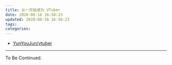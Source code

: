 ```yaml
---
title: 从一开始成为 VTuber
date: 2020-08-16 16:58:23
updated: 2020-08-16 16:58:23
tags:
categories:
---
```


<!-- more -->

- [YunYouJun/vtuber](https://github.com/YunYouJun/vtuber)

---

To Be Continued.
